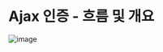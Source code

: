 # Ajax 인증 - 흐름 및 개요

![image](https://user-images.githubusercontent.com/43431081/90313310-9e042d00-df46-11ea-86bd-28ed8210a14d.png)
